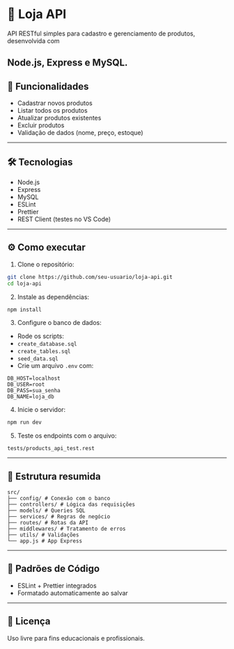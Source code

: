 # 🛒 Loja API
API RESTful simples para cadastro e gerenciamento de produtos, desenvolvida com

Node.js, Express e MySQL.
---
## 🚀 Funcionalidades
- Cadastrar novos produtos
- Listar todos os produtos
- Atualizar produtos existentes
- Excluir produtos
- Validação de dados (nome, preço, estoque)
---
## 🛠 Tecnologias
- Node.js
- Express
- MySQL
- ESLint
- Prettier
- REST Client (testes no VS Code)
---
## ⚙️ Como executar
1. Clone o repositório:
 ```bash
 git clone https://github.com/seu-usuario/loja-api.git
 cd loja-api
 ```
2. Instale as dependências:
 ```bash
 npm install
 ```
3. Configure o banco de dados:
 - Rode os scripts:
 - `create_database.sql`
 - `create_tables.sql`
 - `seed_data.sql`
 - Crie um arquivo `.env` com:
 ```env
 DB_HOST=localhost
 DB_USER=root
 DB_PASS=sua_senha
 DB_NAME=loja_db
 ```
4. Inicie o servidor:
 ```bash
 npm run dev
 ```
5. Teste os endpoints com o arquivo:
 ```
 tests/products_api_test.rest
 ```
---
## 📁 Estrutura resumida
```
src/
├── config/ # Conexão com o banco
├── controllers/ # Lógica das requisições
├── models/ # Queries SQL
├── services/ # Regras de negócio
├── routes/ # Rotas da API
├── middlewares/ # Tratamento de erros
├── utils/ # Validações
└── app.js # App Express
```
---
## 🧹 Padrões de Código
- ESLint + Prettier integrados
- Formatado automaticamente ao salvar
---
## 📜 Licença
Uso livre para fins educacionais e profissionais.
